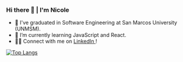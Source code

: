 
### Hi there 👋 | I'm Nicole
- 🔭 I've graduated in Software Engineering at San Marcos University (UNMSM).
- 🌱 I’m currently learning JavaScript and React.
- 👩‍💻 Connect with me on <a href="https://www.linkedin.com/in/nicole-tumi"> LinkedIn </a>!

[![Top Langs](https://github-readme-stats.vercel.app/api/top-langs/?username=nicole-tumi&layout=compact&theme=dracula)](https://github.com/anuraghazra/github-readme-stats)
<!--
- 🌱 I’m currently learning React.
[![Anurag's GitHub stats](https://github-readme-stats.vercel.app/api?username=nicole-tumi&show_icons=true&theme=dracula)](https://github.com/anuraghazra/github-readme-stats)
<a href="https://www.linkedin.com/in/nicole-tumi">
  <img src="https://img.shields.io/badge/LinkedIn-0077B5?style=for-the-badge&logo=linkedin&logoColor=white"/>
</a> -->
